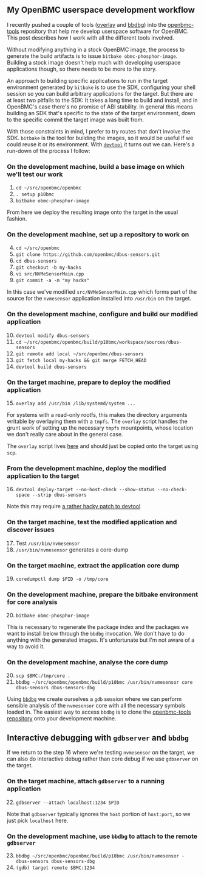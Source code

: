 ## My OpenBMC userspace development workflow

I recently pushed a couple of tools ([overlay][1] and [bbdbg][2]) into the
[openbmc-tools][3] repository that help me develop userspace software for
OpenBMC. This post describes how I work with all the different tools involved.

Without modifying anything in a stock OpenBMC image, the process to generate the
build artifacts is to issue `bitbake obmc-phosphor-image`. Building a stock
image doesn't help much with developing userspace applications though, so there
needs to be more to the story.

An approach to building specific applications to run in the target environment
generated by `bitbake` is to use the SDK, configuring your shell session so you
can build arbitrary applications for the target. But there are at least two
pitfalls to the SDK: It takes a long time to build and install, and in
OpenBMC's case there's no promise of ABI stability. In general this means
building an SDK that's specific to the state of the target environment, down to
the specific commit the target image was built from.

With those constraints in mind, I prefer to try routes that don't involve the
SDK. `bitbake` is the tool for building the images, so it would be useful if we
could reuse it or its environment. With [`devtool`][4] it turns out we can.
Here's a run-down of the process I follow:

### On the development machine, build a base image on which we'll test our work
1. `cd ~/src/openbmc/openbmc`
2. `. setup p10bmc`
3. `bitbake obmc-phosphor-image`

From here we deploy the resulting image onto the target in the usual fashion.

### On the development machine, set up a repository to work on
4. `cd ~/src/openbmc`
5. `git clone https://github.com/openbmc/dbus-sensors.git`
6. `cd dbus-sensors`
7. `git checkout -b my-hacks`
8. `vi src/NVMeSensorMain.cpp`
9. `git commit -a -m "my hacks"`

In this case we've modified `src/NVMeSensorMain.cpp` which forms part of the
source for the `nvmesensor` application installed into `/usr/bin` on the target.

### On the development machine, configure and build our modified application
10. `devtool modify dbus-sensors`
11. `cd ~/src/openbmc/openbmc/build/p10bmc/workspace/sources/dbus-sensors`
12. `git remote add local ~/src/openbmc/dbus-sensors`
13. `git fetch local my-hacks && git merge FETCH_HEAD`
14. `devtool build dbus-sensors`

### On the target machine, prepare to deploy the modified application
15. `overlay add /usr/bin /lib/systemd/system ...`

For systems with a read-only rootfs, this makes the directory arguments writable
by overlaying them with a `tmpfs`. The `overlay` script handles the grunt work of
setting up the necessary `tmpfs` mountpoints, whose location we don't really
care about in the general case.

The `overlay` script lives [here][1] and should just be copied onto the target
using `scp`.

### From the development machine, deploy the modified application to the target
16. `devtool deploy-target --no-host-check --show-status --no-check-space --strip dbus-sensors`

Note this may require [a rather hacky patch to devtool][5]

### On the target machine, test the modified application and discover issues
17. Test `/usr/bin/nvmesensor`
18. `/usr/bin/nvmesensor` generates a core-dump

### On the target machine, extract the application core dump
19. `coredumpctl dump $PID -o /tmp/core`

### On the development machine, prepare the bitbake environment for core analysis
20. `bitbake obmc-phosphor-image`

This is necessary to regenerate the package index and the packages we want to
install below through the `bbdbg` invocation. We don't have to do anything with
the generated images. It's unfortunate but I'm not aware of a way to avoid it.

### On the development machine, analyse the core dump
20. `scp $BMC:/tmp/core .`
21. `bbdbg ~/src/openbmc/openbmc/build/p10bmc /usr/bin/nvmesensor core dbus-sensors dbus-sensors-dbg`

Using [`bbdbg`][2] we create ourselves a `gdb` session where we can perform
sensible analysis of the `nvmesensor` core with all the necessary symbols loaded
in. The easiest way to access `bbdbg` is to clone the [openbmc-tools
repository][3] onto your development machine.

## Interactive debugging with `gdbserver` and `bbdbg`
If we return to the step 16 where we're testing `nvmesensor` on the target, we
can also do interactive debug rather than core debug if we use `gdbserver` on
the target.

### On the target machine, attach `gdbserver` to a running application
22. `gdbserver --attach localhost:1234 $PID`

Note that `gdbserver` typically ignores the `host` portion of `host:port`, so we
just pick `localhost` here.

### On the development machine, use `bbdbg` to attach to the remote `gdbserver`
23. `bbdbg ~/src/openbmc/openbmc/build/p10bmc /usr/bin/nvmesensor - dbus-sensors dbus-sensors-dbg`
24. `(gdb) target remote $BMC:1234`

[1]: https://github.com/openbmc/openbmc-tools/blob/master/overlay/overlay
[2]: https://github.com/openbmc/openbmc-tools/blob/master/bbdbg/bbdbg
[3]: https://github.com/openbmc/openbmc-tools
[4]: https://docs.yoctoproject.org/singleindex.html#using-devtool-in-your-sdk-workflow
[5]: https://github.com/amboar/openbmc/commit/7d398cd8d0af1c009e6519c74f34a01e2ba923f6

